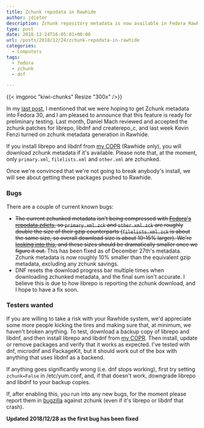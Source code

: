 ```yaml
---
title: Zchunk repodata in Rawhide
author: jdieter
description: Zchunk repository metadata is now available in Fedora Rawhide.
type: post
date: 2018-12-24T16:05:01+00:00
url: /posts/2018/12/24/zchunk-repodata-in-rawhide
categories:
  - Computers
tags:
  - fedora
  - zchunk
  - dnf

---
```

{{< imgproc "kiwi-chunks" Resize "300x" />}}

In my [last post][1], I mentioned that we were hoping to get Zchunk metadata into Fedora 30, and I am pleased to announce that this feature is ready for preliminary testing.  Last month, Daniel Mach reviewed and accepted the zchunk patches for librepo, libdnf and createrepo_c, and last week Kevin Fenzi turned on zchunk metadata generation in Rawhide.

If you install librepo and libdnf from [my COPR][2] (Rawhide only), you will download zchunk metadata if it's available.  Please note that, at the moment, only ```primary.xml```, ```filelists.xml``` and ```other.xml``` are zchunked.

Once we're convinced that we're not going to break anybody's install, we will see about getting these packages pushed to Rawhide.

### Bugs

There are a couple of current known bugs:

* <s>The current zchunked metadata isn't being compressed with [Fedora's repodata zdicts][3], so ```primary.xml.zck``` and ```other.xml.zck``` are roughly double the size of their gzip counterparts (```filelists.xml.zck``` is about the same size, so overall download size is about 10-15% larger).  We're [looking into this][4], and these sizes should be dramatically smaller once we figure it out.</s> This has been fixed as of December 27th's metadata.  Zchunk metadata is now roughly 10% smaller than the equivalent gzip metadata, excluding any zchunk savings.
* DNF resets the download progress bar multiple times when downloading zchunked metadata, and the final sum isn't accurate.  I believe this is due to how librepo is reporting the zchunk download, and I hope to have a fix soon.

### Testers wanted

If you are willing to take a risk with your Rawhide system, we'd appreciate some more people kicking the tires and making sure that, at minimum, we haven't broken anything.  To test, download a backup copy of librepo and libdnf, and then install librepo and libdnf from [my COPR][2].   Then install, update or remove packages and verify that it works as expected.  I've tested with dnf, microdnf and PackageKit, but it should work out of the box with anything that uses libdnf as a backend.

If anything goes significantly wrong (i.e. dnf stops working), first try setting ```zchunk=False``` in /etc/yum.conf, and, if that doesn't work, downgrade librepo and libdnf to your backup copies.

If, after enabling this, you run into any new bugs, for the moment please report them in [bugzilla][5] against zchunk (even if it's librepo or libdnf that crash).

**Updated 2018/12/28 as the first bug has been fixed**

 [1]: /posts/2018/10/31/zchunk-update
 [2]: https://copr.fedorainfracloud.org/coprs/jdieter/dnf-zchunk
 [3]: https://pagure.io/fedora-repo-zdicts
 [4]: https://pagure.io/pungi-fedora/issue/679
 [5]: https://bugzilla.redhat.com/
